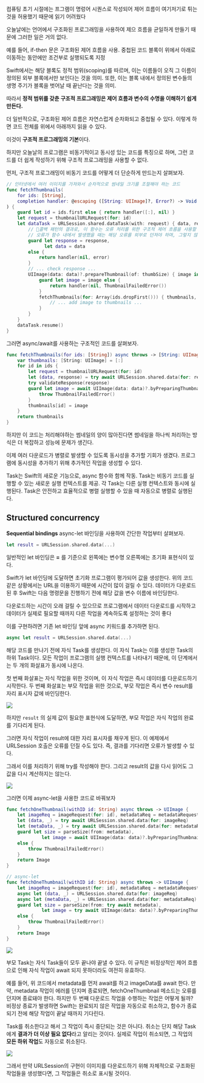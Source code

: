 컴퓨팅 초기 시절에는 프그램이 명렁어 시퀀스로 작성되어 제어 흐름이 여기저기로 튀는 것을 허용했기 때문에 읽기 어려웠다

오늘날에는 언어에서 구조화된 프로그래밍을 사용하여 제으 흐름을 균일하게 만들기 때문에 그러한 일은 거의 없다.

예를 들어, if-then 문은 구조화된 제어 흐름을 사용. 중첩된 코드 블록이 위에서 아래로 이동하는 동안에만 조건부로 실행되도록 지정

Swift에서는 해당 블록도 정적 범위(scoping)를 따르며, 이는 이름들이 오직 그 이름이 정의된 외부 블록에서만 보인다는 것을 의미. 또한, 이는 블록 내에서 정의된 변수들의 생명 주기가 블록을 벗어날 때 끝난다는 것을 의미.

따라서 **정적 범위를 갖춘 구조적 프로그래밍은 제어 흐름과 변수의 수명을 이해하기 쉽게 만든다.**

더 일반적으로, 구조화된 제어 흐름은 자연스럽게 순차화되고 중첩될 수 있다. 이렇게 하면 코드 전체를 위에서 아래까지 읽을 수 있다.

이것이 **구조적 프로그래밍의 기본**이다.

하지만 오늘날의 프로그램은 비동기적이고 동시성 있는 코드를 특징으로 하며, 그런 코드를 더 쉽게 작성하기 위해 구조적 프로그래밍을 사용할 수 없다.

먼저, 구조적 프로그래밍이 비동기 코드를 어떻게 더 단순하게 만드는지 살펴보자.

```swift
// 인터넷에서 여러 이미지를 가져와서 순차적으로 썸네일 크기를 조절해야 하는 코드
func fetchThumbnails(
    for ids: [String],
    completion handler: @escaping ([String: UIImage]?, Error?) -> Void
) {
    guard let id = ids.first else { return handler([:], nil) }
    let request = thumbnailURLRequest(for: id)
    let dataTask = URLSession.shared.dataTask(with: request) { data, response, error in
        // 콜백 패턴의 결과로, 이 함수는 오류 처리를 위한 구조적 제어 흐름을 사용할 수 없다.
        // 오류가 함수 내에서 발생했을 때는 해당 오류를 외부로 던져야 하며, 그렇지 않으면 구조적 제어 흐름을 통해 오류를 처리하는 것이 의미가 없다
        guard let response = response,
              let data = data
        else {
            return handler(nil, error)
        }
        // ... check response ...
        UIImage(data: data)?.prepareThumbnail(of: thumbSize) { image in
            guard let image = image else {
                return handler(nil, ThumbnailFailedError())
            }
            fetchThumbnails(for: Array(ids.dropFirst())) { thumbnails, error in
                // ... add image to thumbnails ...
            }
        }
    }
    dataTask.resume()
}
```

그러면 async/await를 사용하는 구조적인 코드를 살펴보자.

```swift
func fetchThumbnails(for ids: [String]) async throws -> [String: UIImage] {
    var thumbnails: [String: UIImage] = [:]
    for id in ids {
        let request = thumbnailURLRequest(for: id)
        let (data, response) = try await URLSession.shared.data(for: request)
        try validateResponse(response)
        guard let image = await UIImage(data: data)?.byPreparingThumbnail(ofSize: thumbSize) else {
            throw ThumbnailFailedError()
        }
        thumbnails[id] = image
    }
    return thumbnails
}
```

하지만 이 코드는 처리해야하는 썸네일의 양이 많아진다면 썸네일을 하나씩 처리하는 방식은 더 복잡하고 성능에 문제가 생긴다.

이제 여러 다운로드가 병렬로 발생할 수 있도록 동시성을 추가할 기회가 생겼다. 프로그램에 동시성을 추가하기 위해 추가적인 작업을 생성할 수 있다. 

Task는 Swift의 새로운 기능으로, async 함수와 함께 작동. Task는 비동기 코드를 실행할 수 있는 새로운 실행 컨텍스트를 제공. 각 Task는 다른 실행 컨텍스트와 동시에 실행된다. Task은 안전하고 효율적으로 병렬 실행할 수 있을 때 자동으로 병렬로 실행된다.
## Structured concurrency
**Sequential bindings**
async-let 바인딩을 사용하여 간단한 작업부터 살펴보자.

```swift
let result = URLSession.shared.data(...)
```

일반적인 let 바인딩은 **=** 를 기준으로 왼쪽에는 변수명 오른쪽에는 초기화 표현식이 있다. 

Swift가 let 바인딩에 도달하면 초기화 프로그램이 평가되어 값을 생성한다. 위의 코드 같은 상황에서는 URL을 이용하기 때문에 시간이 많이 걸릴 수 있다. 데이터가 다운로드된 후 Swift는 다음 명령문을 진행하기 전에 해당 값을 변수 이름에 바인딩한다. 

다운로드하는 시간이 오래 걸릴 수 있으므로 프로그램에서 데이터 다운로드를 시작하고 데이터가 실제로 필요할 때까지 다른 작업을 계속하도록 설정하는 것이 좋다

이를 구현하려면 기존 let 바인딩 앞에 async 키워드를 추가하면 된다.

```swift
async let result = URLSession.shared.data(...)
```

해당 코드를 만나기 전에 자식 Task를 생성한다. 이 자식 Task는 이를 생성한 Task의 하위 Task이다. 모든 작업이 프로그램의 실행 컨텍스트를 나타내기 때문에, 이 단계에서는 두 개의 화살표가 동시에 나온다.

첫 번째 화살표는 자식 작업을 위한 것이며, 이 자식 작업은 즉시 데이터를 다운로드하기 시작한다. 두 번째 화살표는 부모 작업을 위한 것으로, 부모 작업은 즉시 변수 result를 자리 표시자 값에 바인딩한다.

![](iOS/WWDC/WWDC%2021/Explore%20structured%20concurrency%20in%20Swift/Pasted%20image%2020250318120627.png)

하지만 `result` 의 실제 값이 필요한 표현식에 도달하면, 부모 작업은 자식 작업의 완료를 기다리게 된다. 

그러면 자식 작업이 result에 대한 자리 표시자를 채우게 된다. 이 예제에서 URLSession 호출은 오류를 던질 수도 있다. 즉, 결과를 기다리면 오류가 발생할 수 있다. 

그래서 이를 처리하기 위해 try를 작성해야 한다. 그리고 result의 값을 다시 읽어도 그 값을 다시 계산하지는 않는다.

![](iOS/WWDC/WWDC%2021/Explore%20structured%20concurrency%20in%20Swift/Pasted%20image%2020250318120849.png)

그러면 이제 async-let을 사용한 코드로 바꿔보자

```swift
func fetchOneThumbnail(withID id: String) async throws -> UIImage {
    let imageReq = imageRequest(for: id), metadataReq = metadataRequest(for: id)
    let (data, _) = try await URLSession.shared.data(for: imageReq)
    let (metaData, _) = try await URLSession.shared.data(for: metadataReq)
    guard let size = parseSize(from: metadata),
             let image = await UIImage(data: data)?.byPreparingThumbnail(ofSize: size)
    else {
        throw ThumbnailFailedError()
    }
    return Image
}

// async-let
func fetchOneThumbnail(withID id: String) async throws -> UIImage {
    let imageReq = imageRequest(for: id), metadataReq = metadataRequest(for: id)
    async let (data, _) = URLSession.shared.data(for: imageReq)
    async let (metaData, _) = URLSession.shared.data(for: metadataReq)
    guard let size = parseSize(from: try await metadata),
             let image = try await UIImage(data: data)?.byPreparingThumbnail(ofSize: size)
    else {
        throw ThumbnailFailedError()
    }
    return Image
}
```

![](iOS/WWDC/WWDC%2021/Explore%20structured%20concurrency%20in%20Swift/Pasted%20image%2020250318150239.png)

부모 Task는 자식 Task들이 모두 끝나야 끝낼 수 있다. 이 규칙은 비정상적인 제어 흐름으로 인해 자식 작업이 await 되지 못하더라도 여전히 유효하다. 

예를 들어, 위 코드에서 metadata를 먼저 await를 하고 imageData를 await 한다. 만약, metadata 작업이 에러를 던지며 종료되면, fetchOneThumbnail 메소드는 오류를 던지며 종료돼야 한다. 하지만 두 번째 다운로드 작업을 수행하는 작업은 어떻게 될까? 비정상 종료가 발생하면 Swift는 완료되지 않은 작업을 자동으로 취소하고, 함수가 종료되기 전에 해당 작업이 끝날 때까지 기다린다.

Task를 취소한다고 해서 그 작업이 즉시 중단되는 것은 아니다. 취소는 단지 해당 Task에게 **결과가 더 이상 필요 없다**라고 알리는 것이다. 실제로 작업이 취소되면, 그 작업의 **모든 하위 작업**도 자동으로 취소된다.

![](iOS/WWDC/WWDC%2021/Explore%20structured%20concurrency%20in%20Swift/Pasted%20image%2020250318151451.png)

그래서 만약 URLSession의 구현이 이미지를 다운로드하기 위해 자체적으로 구조화된 작업들을 생성했다면, 그 작업들은 취소로 표시될 것이다.

